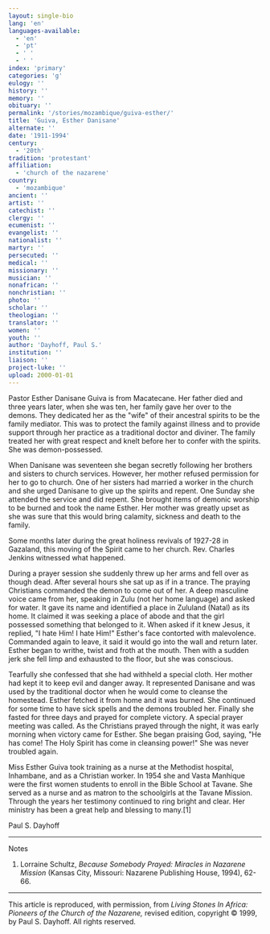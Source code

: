 ```yaml
---
layout: single-bio
lang: 'en'
languages-available:
  - 'en'
  - 'pt'
  - ' '
  - ' '
index: 'primary'
categories: 'g'
eulogy: ''
history: ''
memory: ''
obituary: ''
permalink: '/stories/mozambique/guiva-esther/'
title: 'Guiva, Esther Danisane'
alternate: ''
date: '1911-1994'
century:
  - '20th'
tradition: 'protestant'
affiliation:
  - 'church of the nazarene'
country:
  - 'mozambique'
ancient: ''
artist: ''
catechist: ''
clergy: ''
ecumenist: ''
evangelist: ''
nationalist: ''
martyr: ''
persecuted: ''
medical: ''
missionary: ''
musician: ''
nonafrican: ''
nonchristian: ''
photo: ''
scholar: ''
theologian: ''
translator: ''
women: ''
youth: ''
author: 'Dayhoff, Paul S.'
institution: ''
liaison: ''
project-luke: ''
upload: 2000-01-01
---
```



Pastor Esther Danisane Guiva is from Macatecane.  Her father died and three years later, when she was ten, her family gave her over to the demons. They dedicated her as the "wife" of their ancestral spirits to be the family mediator. This was to protect the family against illness and to provide support through her practice as a traditional doctor and diviner. The family treated her with great respect and knelt before her to confer with the spirits. She was demon-possessed.

When Danisane was seventeen she began secretly following her brothers and sisters to church services. However, her mother refused permission for her to go to church. One of her sisters had married a worker in the church and she urged Danisane to give up the spirits and repent. One Sunday she attended the service and did repent. She brought items of demonic worship to be burned and took the name Esther. Her mother was greatly upset as she was sure that this would bring calamity, sickness and death to the family.

Some months later during the great holiness revivals of 1927-28 in Gazaland, this moving of the Spirit came to her church. Rev. Charles Jenkins witnessed what happened.

During a prayer session she suddenly threw up her arms and fell over as though dead. After several hours she sat up as if in a trance. The praying Christians commanded the demon to come out of her. A deep masculine voice came from her, speaking in Zulu (not her home language) and asked for water. It gave its name and identified a place in Zululand (Natal) as its home. It claimed it was seeking a place of abode and that the girl possessed something that belonged to it. When asked if it knew Jesus, it replied, "I hate Him! I hate Him!" Esther's face contorted with malevolence. Commanded again to leave, it said it would go into the wall and return later. Esther began to writhe, twist and froth at the mouth. Then with a sudden jerk she fell limp and exhausted to the floor, but she was conscious.

Tearfully she confessed that she had withheld a special cloth. Her mother had kept it to keep evil and danger away. It represented Danisane and was used by the traditional doctor when he would come to cleanse the homestead. Esther fetched it from home and it was burned. She continued for some time to have sick spells and the demons troubled her. Finally she fasted for three days and prayed for complete victory. A special prayer meeting was called. As the Christians prayed through the night, it was early morning when victory came for Esther. She began praising God, saying, "He has come! The Holy Spirit has come in cleansing power!" She was never troubled again.

Miss Esther Guiva took training as a nurse at the Methodist hospital, Inhambane, and as a Christian worker. In 1954 she and Vasta Manhique were the first women students to enroll in the Bible School at Tavane. She served as a nurse and as matron to the schoolgirls at the Tavane Mission. Through the years her testimony continued to ring bright and clear. Her ministry has been a great help and blessing to many.[1]

Paul S. Dayhoff

---

Notes

1. Lorraine Schultz, *Because Somebody Prayed: Miracles in Nazarene Mission* (Kansas City, Missouri: Nazarene Publishing House, 1994), 62-66.

---

This article is reproduced, with permission, from *Living Stones In Africa: Pioneers of the Church of the Nazarene,* revised edition, copyright &copy; 1999, by Paul S. Dayhoff.  All rights reserved.